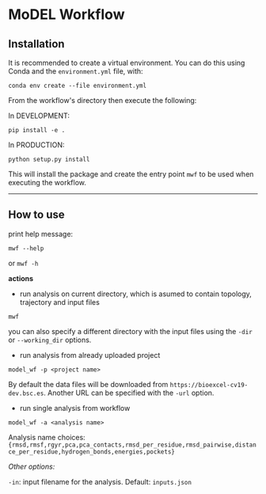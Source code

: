 # MoDEL Workflow



## Installation

It is recommended to create a virtual environment. You can do this using Conda and the `environment.yml` file, with:

```conda env create --file environment.yml```

From the workflow's directory then execute the following:

In DEVELOPMENT:

```pip install -e .```

In PRODUCTION:

```python setup.py install```

This will install the package and create the entry point `mwf` to be used when executing the workflow.

---

## How to use

print help message:

```mwf --help```

or  ```mwf -h```

**actions**

* run analysis on current directory, which is asumed to contain topology, trajectory and input files

```mwf```

you can also specify a different directory with the input files using the `-dir` or `--working_dir` options.

* run analysis from already uploaded project

```model_wf -p <project name>```

By default the data files will be downloaded from `https://bioexcel-cv19-dev.bsc.es`. Another URL can be specified with the `-url` option.

* run single analysis from workflow

```model_wf -a <analysis name>```

Analysis name choices: `{rmsd,rmsf,rgyr,pca,pca_contacts,rmsd_per_residue,rmsd_pairwise,distance_per_residue,hydrogen_bonds,energies,pockets}`

_Other options:_

`-in`: input filename for the analysis. Default: `inputs.json`


